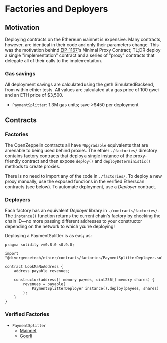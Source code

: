 # Factories and Deployers

## Motivation

Deploying contracts on the Ethereum mainnet is expensive. Many contracts,
however, are identical in their code and only their parameters change. This was
the motivation behind [EIP-1167](https://eips.ethereum.org/EIPS/eip-1167)'s
Minimal Proxy Contract; TL;DR deploy a single "implementation" contract and a
series of "proxy" contracts that delegate all of their calls to the
implementaiton.

### Gas savings

All deployment savings are calculated using the geth SimulatedBackend, from
within ethier tests. All values are calculated at a gas price of 100 gwei and an
ETH price of $3,500.

* `PaymentSplitter`: 1.3M gas units; save >$450 per deployment

## Contracts

### Factories

The OpenZeppelin contracts all have `*Upgradable` equivalents that are amenable
to being used behind proxies. The ethier `./factories/` directory contains
factory contracts that deploy a single instance of the proxy-friendly contract
and then expose `deploy()` and `deployDeterministic()` methods to create
proxies.

There is no need to import any of the code in `./factories/`. To deploy a new
proxy manually, use the exposed functions in the verified Etherscan contracts
(see below). To automate deployment, use a _Deployer_ contract.

### Deployers

Each factory has an equivalent _Deployer_ library in `./contracts/factories/`.
The `instance()` function returns the current chain's factory by checking the
chain ID—no more passing different addresses to your constructor depending on
the network to which you're deploying!

Deploying a PaymentSplitter is as easy as:

```Solidity
pragma solidity >=0.8.0 <0.9.0;

import "@divergencetech/ethier/contracts/factories/PaymentSplitterDeployer.sol";

contract LookMaNoAddress {
    address payable revenues;

    constructor(address[] memory payees, uint256[] memory shares) {
        revenues = payable(
            PaymentSplitterDeployer.instance().deploy(payees, shares)
        );
    }
}
```

### Verified Factories

* `PaymentSplitter`
  * [Mainnet](https://etherscan.io/address/0xf034d6a4b1a64f0e6038632d87746ca24b79d325#code)
  * [Goerli](https://goerli.etherscan.io/address/0x7F4Ae949da2eD37E0a4b37e0b15B22Ad5c94DE65#code)